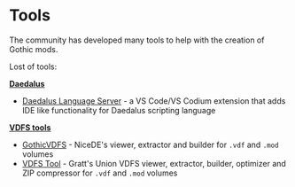 # Tools
The community has developed many tools to help with the creation of Gothic mods.

Lost of tools:

**[Daedalus](../scripts/)**

 - [Daedalus Language Server](https://github.com/kirides/vscode-daedalus) - a VS Code/VS Codium extension that adds IDE like functionality for Daedalus scripting language
 
**[VDFS tools](../../VDFS.md)**

 - [GothicVDFS](GothicVDFS.md) - NiceDE's viewer, extractor and builder for `.vdf` and `.mod` volumes
 - [VDFS Tool](VDFSTool.md) - Gratt's Union VDFS viewer, extractor, builder, optimizer and ZIP compressor for `.vdf` and `.mod` volumes
